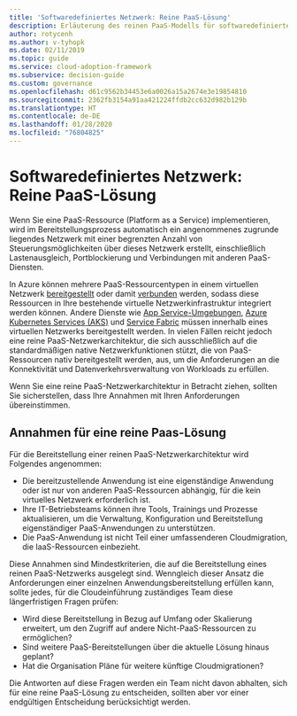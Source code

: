 ```yaml
---
title: 'Softwaredefiniertes Netzwerk: Reine PaaS-Lösung'
description: Erläuterung des reinen PaaS-Modells für softwaredefinierte Netzwerke in der Cloud.
author: rotycenh
ms.author: v-tyhopk
ms.date: 02/11/2019
ms.topic: guide
ms.service: cloud-adoption-framework
ms.subservice: decision-guide
ms.custom: governance
ms.openlocfilehash: d61c9562b34453e6a0026a15a2674e3e19854810
ms.sourcegitcommit: 2362fb3154a91aa421224ffdb2cc632d982b129b
ms.translationtype: HT
ms.contentlocale: de-DE
ms.lasthandoff: 01/28/2020
ms.locfileid: "76804825"
---
```

# <a name="software-defined-networking-paas-only"></a>Softwaredefiniertes Netzwerk: Reine PaaS-Lösung

Wenn Sie eine PaaS-Ressource (Platform as a Service) implementieren, wird im Bereitstellungsprozess automatisch ein angenommenes zugrunde liegendes Netzwerk mit einer begrenzten Anzahl von Steuerungsmöglichkeiten über dieses Netzwerk erstellt, einschließlich Lastenausgleich, Portblockierung und Verbindungen mit anderen PaaS-Diensten.

In Azure können mehrere PaaS-Ressourcentypen in einem virtuellen Netzwerk [bereitgestellt](https://docs.microsoft.com/azure/virtual-network/virtual-network-for-azure-services) oder damit [verbunden](https://docs.microsoft.com/azure/virtual-network/virtual-network-service-endpoints-overview) werden, sodass diese Ressourcen in Ihre bestehende virtuelle Netzwerkinfrastruktur integriert werden können. Andere Dienste wie [App Service-Umgebungen](https://docs.microsoft.com/azure/app-service/environment/intro), [Azure Kubernetes Services (AKS)](https://docs.microsoft.com/azure/aks/intro-kubernetes) und [Service Fabric](https://docs.microsoft.com/azure/service-fabric/service-fabric-overview) müssen innerhalb eines virtuellen Netzwerks bereitgestellt werden. In vielen Fällen reicht jedoch eine reine PaaS-Netzwerkarchitektur, die sich ausschließlich auf die standardmäßigen native Netzwerkfunktionen stützt, die von PaaS-Ressourcen nativ bereitgestellt werden, aus, um die Anforderungen an die Konnektivität und Datenverkehrsverwaltung von Workloads zu erfüllen.

Wenn Sie eine reine PaaS-Netzwerkarchitektur in Betracht ziehen, sollten Sie sicherstellen, dass Ihre Annahmen mit Ihren Anforderungen übereinstimmen.

## <a name="paas-only-assumptions"></a>Annahmen für eine reine Paas-Lösung

Für die Bereitstellung einer reinen PaaS-Netzwerkarchitektur wird Folgendes angenommen:

- Die bereitzustellende Anwendung ist eine eigenständige Anwendung oder ist nur von anderen PaaS-Ressourcen abhängig, für die kein virtuelles Netzwerk erforderlich ist.
- Ihre IT-Betriebsteams können ihre Tools, Trainings und Prozesse aktualisieren, um die Verwaltung, Konfiguration und Bereitstellung eigenständiger PaaS-Anwendungen zu unterstützen.
- Die PaaS-Anwendung ist nicht Teil einer umfassenderen Cloudmigration, die IaaS-Ressourcen einbezieht.

Diese Annahmen sind Mindestkriterien, die auf die Bereitstellung eines reinen PaaS-Netzwerks ausgelegt sind. Wenngleich dieser Ansatz die Anforderungen einer einzelnen Anwendungsbereitstellung erfüllen kann, sollte jedes, für die Cloudeinführung zuständiges Team diese längerfristigen Fragen prüfen:

- Wird diese Bereitstellung in Bezug auf Umfang oder Skalierung erweitert, um den Zugriff auf andere Nicht-PaaS-Ressourcen zu ermöglichen?
- Sind weitere PaaS-Bereitstellungen über die aktuelle Lösung hinaus geplant?
- Hat die Organisation Pläne für weitere künftige Cloudmigrationen?

Die Antworten auf diese Fragen werden ein Team nicht davon abhalten, sich für eine reine PaaS-Lösung zu entscheiden, sollten aber vor einer endgültigen Entscheidung berücksichtigt werden.
